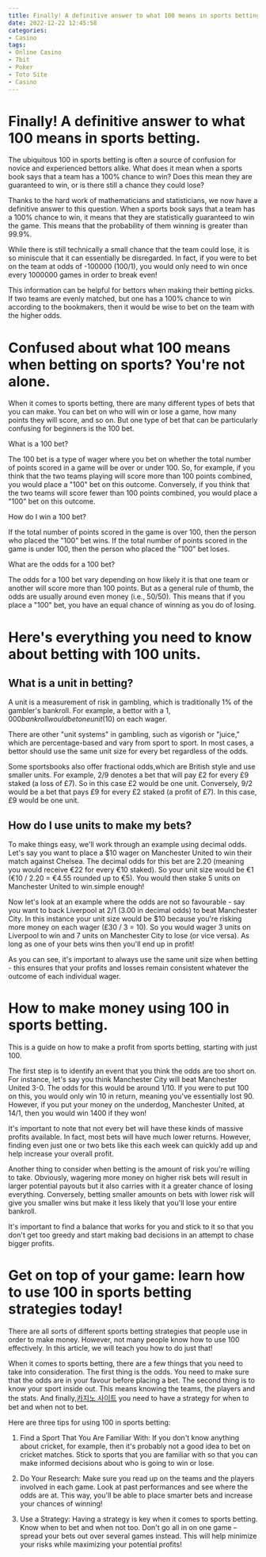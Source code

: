 ```yaml
---
title: Finally! A definitive answer to what 100 means in sports betting.
date: 2022-12-22 12:45:58
categories:
- Casino
tags:
- Online Casino
- 7bit
- Poker
- Toto Site
- Casino
---
```



#  Finally! A definitive answer to what 100 means in sports betting.

The ubiquitous 100 in sports betting is often a source of confusion for novice and experienced bettors alike. What does it mean when a sports book says that a team has a 100% chance to win? Does this mean they are guaranteed to win, or is there still a chance they could lose?

Thanks to the hard work of mathematicians and statisticians, we now have a definitive answer to this question. When a sports book says that a team has a 100% chance to win, it means that they are statistically guaranteed to win the game. This means that the probability of them winning is greater than 99.9%.

While there is still technically a small chance that the team could lose, it is so miniscule that it can essentially be disregarded. In fact, if you were to bet on the team at odds of -100000 (100/1), you would only need to win once every 1000000 games in order to break even!

This information can be helpful for bettors when making their betting picks. If two teams are evenly matched, but one has a 100% chance to win according to the bookmakers, then it would be wise to bet on the team with the higher odds.

#  Confused about what 100 means when betting on sports? You're not alone.

When it comes to sports betting, there are many different types of bets that you can make. You can bet on who will win or lose a game, how many points they will score, and so on. But one type of bet that can be particularly confusing for beginners is the 100 bet.

What is a 100 bet?

The 100 bet is a type of wager where you bet on whether the total number of points scored in a game will be over or under 100. So, for example, if you think that the two teams playing will score more than 100 points combined, you would place a "100" bet on this outcome. Conversely, if you think that the two teams will score fewer than 100 points combined, you would place a "100" bet on this outcome.

How do I win a 100 bet?

If the total number of points scored in the game is over 100, then the person who placed the "100" bet wins. If the total number of points scored in the game is under 100, then the person who placed the "100" bet loses.

What are the odds for a 100 bet?

The odds for a 100 bet vary depending on how likely it is that one team or another will score more than 100 points. But as a general rule of thumb, the odds are usually around even money (i.e., 50/50). This means that if you place a "100" bet, you have an equal chance of winning as you do of losing.

#  Here's everything you need to know about betting with 100 units.

## What is a unit in betting?

A unit is a measurement of risk in gambling, which is traditionally 1% of the gambler's bankroll. For example, a bettor with a $1,000 bankroll would bet one unit ($10) on each wager.

There are other "unit systems" in gambling, such as vigorish or "juice," which are percentage-based and vary from sport to sport. In most cases, a bettor should use the same unit size for every bet regardless of the odds.

Some sportsbooks also offer fractional odds,which are British style and use smaller units. For example, 2/9 denotes a bet that will pay £2 for every £9 staked (a loss of £7). So in this case £2 would be one unit. Conversely, 9/2 would be a bet that pays £9 for every £2 staked (a profit of £7). In this case, £9 would be one unit.

## How do I use units to make my bets?

To make things easy, we'll work through an example using decimal odds. Let's say you want to place a $10 wager on Manchester United to win their match against Chelsea. The decimal odds for this bet are 2.20 (meaning you would receive €22 for every €10 staked). So your unit size would be €1 (€10 / 2.20 = €4.55 rounded up to €5). You would then stake 5 units on Manchester United to win.simple enough!

Now let's look at an example where the odds are not so favourable - say you want to back Liverpool at 2/1 (3.00 in decimal odds) to beat Manchester City. In this instance your unit size would be $10 because you're risking more money on each wager (£30 / 3 = 10). So you would wager 3 units on Liverpool to win and 7 units on Manchester City to lose (or vice versa). As long as one of your bets wins then you'll end up in profit!

As you can see, it's important to always use the same unit size when betting - this ensures that your profits and losses remain consistent whatever the outcome of each individual wager.

#  How to make money using 100 in sports betting.

This is a guide on how to make a profit from sports betting, starting with just 100. 

The first step is to identify an event that you think the odds are too short on. For instance, let's say you think Manchester City will beat Manchester United 3-0. The odds for this would be around 1/10. If you were to put 100 on this, you would only win 10 in return, meaning you've essentially lost 90. However, if you put your money on the underdog, Manchester United, at 14/1, then you would win 1400 if they won! 

It's important to note that not every bet will have these kinds of massive profits available. In fact, most bets will have much lower returns. However, finding even just one or two bets like this each week can quickly add up and help increase your overall profit. 

Another thing to consider when betting is the amount of risk you're willing to take. Obviously, wagering more money on higher risk bets will result in larger potential payouts but it also carries with it a greater chance of losing everything. Conversely, betting smaller amounts on bets with lower risk will give you smaller wins but make it less likely that you'll lose your entire bankroll. 

It's important to find a balance that works for you and stick to it so that you don't get too greedy and start making bad decisions in an attempt to chase bigger profits.

#  Get on top of your game: learn how to use 100 in sports betting strategies today!

There are all sorts of different sports betting strategies that people use in order to make money. However, not many people know how to use 100 effectively. In this article, we will teach you how to do just that!

When it comes to sports betting, there are a few things that you need to take into consideration. The first thing is the odds. You need to make sure that the odds are in your favour before placing a bet. The second thing is to know your sport inside out. This means knowing the teams, the players and the stats. And finally,[카지노 사이트](https://choegocasino.com/) you need to have a strategy for when to bet and when not to bet.

Here are three tips for using 100 in sports betting:

1) Find a Sport That You Are Familiar With: If you don't know anything about cricket, for example, then it's probably not a good idea to bet on cricket matches. Stick to sports that you are familiar with so that you can make informed decisions about who is going to win or lose.

2) Do Your Research: Make sure you read up on the teams and the players involved in each game. Look at past performances and see where the odds are at. This way, you'll be able to place smarter bets and increase your chances of winning!

3) Use a Strategy: Having a strategy is key when it comes to sports betting. Know when to bet and when not too. Don't go all in on one game – spread your bets out over several games instead. This will help minimize your risks while maximizing your potential profits!